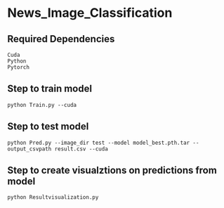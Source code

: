 # News_Image_Classification

## Required Dependencies
```
Cuda
Python
Pytorch
```
## Step to train model

` python Train.py --cuda `

## Step to test model
` python Pred.py --image_dir test --model model_best.pth.tar --output_csvpath result.csv --cuda `

## Step to create visualztions on predictions from model 
`python Resultvisualization.py`
